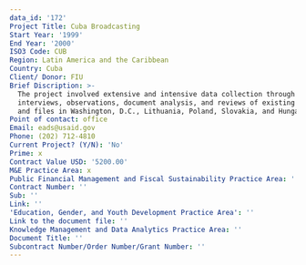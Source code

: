 ```yaml
---
data_id: '172'
Project Title: Cuba Broadcasting
Start Year: '1999'
End Year: '2000'
ISO3 Code: CUB
Region: Latin America and the Caribbean
Country: Cuba
Client/ Donor: FIU
Brief Discription: >-
  The project involved extensive and intensive data collection through on-site
  interviews, observations, document analysis, and reviews of existing records
  and files in Washington, D.C., Lithuania, Poland, Slovakia, and Hungary.
Point of contact: office
Email: eads@usaid.gov
Phone: (202) 712-4810
Current Project? (Y/N): 'No'
Prime: x
Contract Value USD: '5200.00'
M&E Practice Area: x
Public Financial Management and Fiscal Sustainability Practice Area: ''
Contract Number: ''
Sub: ''
Link: ''
'Education, Gender, and Youth Development Practice Area': ''
Link to the document file: ''
Knowledge Management and Data Analytics Practice Area: ''
Document Title: ''
Subcontract Number/Order Number/Grant Number: ''
---
```

